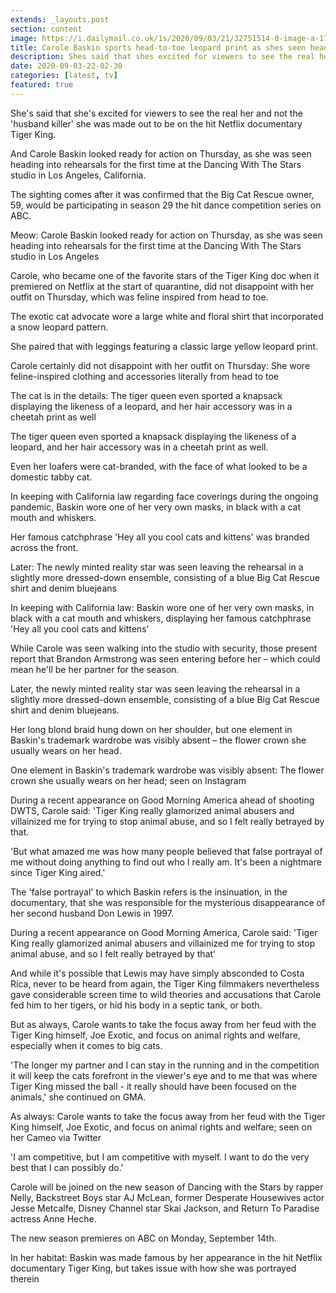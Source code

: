 ```yaml
---
extends: _layouts.post
section: content
image: https://i.dailymail.co.uk/1s/2020/09/03/21/32751514-0-image-a-17_1599164483779.jpg 
title: Carole Baskin sports head-to-toe leopard print as shes seen heading into rehearsals for DWTS 
description: Shes said that shes excited for viewers to see the real her and not the husband killer she was made out to be on the hit Netflix documentary Tiger King. 
date: 2020-09-03-22-02-30 
categories: [latest, tv] 
featured: true 
--- 
```

She's said that she's excited for viewers to see the real her and not the 'husband killer' she was made out to be on the hit Netflix documentary Tiger King.

And Carole Baskin looked ready for action on Thursday, as she was seen heading into rehearsals for the first time at the Dancing With The Stars studio in Los Angeles, California.

The sighting comes after it was confirmed that the Big Cat Rescue owner, 59, would be participating in season 29 the hit dance competition series on ABC. 

Meow: Carole Baskin looked ready for action on Thursday, as she was seen heading into rehearsals for the first time at the Dancing With The Stars studio in Los Angeles

 Carole, who became one of the favorite stars of the Tiger King doc when it premiered on Netflix at the start of quarantine, did not disappoint with her outfit on Thursday, which was feline inspired from head to toe.

The exotic cat advocate wore a large white and floral shirt that incorporated a snow leopard pattern.

She paired that with leggings featuring a classic large yellow leopard print.  

Carole certainly did not disappoint with her outfit on Thursday: She wore feline-inspired clothing and accessories literally from head to toe

The cat is in the details: The tiger queen even sported a knapsack displaying the likeness of a leopard, and her hair accessory was in a cheetah print as well

The tiger queen even sported a knapsack displaying the likeness of a leopard, and her hair accessory was in a cheetah print as well.

Even her loafers were cat-branded, with the face of what looked to be a domestic tabby cat.

In keeping with California law regarding face coverings during the ongoing pandemic, Baskin wore one of her very own masks, in black with a cat mouth and whiskers.

Her famous catchphrase 'Hey all you cool cats and kittens' was branded across the front.  

Later: The newly minted reality star was seen leaving the rehearsal in a slightly more dressed-down ensemble, consisting of a blue Big Cat Rescue shirt and denim bluejeans

In keeping with California law: Baskin wore one of her very own masks, in black with a cat mouth and whiskers, displaying her famous catchphrase 'Hey all you cool cats and kittens'

While Carole was seen walking into the studio with security, those present report that Brandon Armstrong was seen entering before her – which could mean he'll be her partner for the season.

Later, the newly minted reality star was seen leaving the rehearsal in a slightly more dressed-down ensemble, consisting of a blue Big Cat Rescue shirt and denim bluejeans. 

Her long blond braid hung down on her shoulder, but one element in Baskin's trademark wardrobe was visibly absent – the flower crown she usually wears on her head.

One element in Baskin's trademark wardrobe was visibly absent: The flower crown she usually wears on her head; seen on Instagram 

During a recent appearance on Good Morning America ahead of shooting DWTS, Carole said: 'Tiger King really glamorized animal abusers and villainized me for trying to stop animal abuse, and so I felt really betrayed by that. 

'But what amazed me was how many people believed that false portrayal of me without doing anything to find out who I really am. It's been a nightmare since Tiger King aired.'

The 'false portrayal' to which Baskin refers is the insinuation, in the documentary, that she was responsible for the mysterious disappearance of her second husband Don Lewis in 1997. 

During a recent appearance on Good Morning America, Carole said: 'Tiger King really glamorized animal abusers and villainized me for trying to stop animal abuse, and so I felt really betrayed by that'

And while it's possible that Lewis may have simply absconded to Costa Rica, never to be heard from again, the Tiger King filmmakers nevertheless gave considerable screen time to wild theories and accusations that Carole fed him to her tigers, or hid his body in a septic tank, or both.

But as always, Carole wants to take the focus away from her feud with the Tiger King himself, Joe Exotic, and focus on animal rights and welfare, especially when it comes to big cats.

'The longer my partner and I can stay in the running and in the competition it will keep the cats forefront in the viewer's eye and to me that was where Tiger King missed the ball - it really should have been focused on the animals,' she continued on GMA.

As always: Carole wants to take the focus away from her feud with the Tiger King himself, Joe Exotic, and focus on animal rights and welfare; seen on her Cameo via Twitter

'I am competitive, but I am competitive with myself. I want to do the very best that I can possibly do.'

Carole will be joined on the new season of Dancing with the Stars by rapper Nelly, Backstreet Boys star AJ McLean, former Desperate Housewives actor Jesse Metcalfe, Disney Channel star Skai Jackson, and Return To Paradise actress Anne Heche.

The new season premieres on ABC on Monday, September 14th.

In her habitat: Baskin was made famous by her appearance in the hit Netflix documentary Tiger King, but takes issue with how she was portrayed therein 

